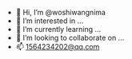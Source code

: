 - 👋 Hi, I’m @woshiwangnima
- 👀 I’m interested in ...
- 🌱 I’m currently learning ...
- 💞️ I’m looking to collaborate on ...
- 📫 1564234202@qq.com

<!---
woshiwangnima/woshiwangnima is a ✨ special ✨ repository because its `README.md` (this file) appears on your GitHub profile.
You can click the Preview link to take a look at your changes.
--->
